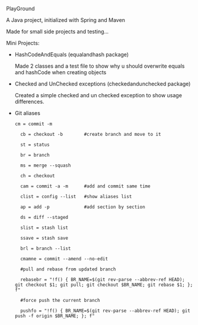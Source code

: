 PlayGround

A Java project, initialized with Spring and Maven

Made for small side projects and testing...

Mini Projects:

- HashCodeAndEquals (equalandhash package)

	Made 2 classes and a test file to show why u should overwrite equals and hashCode
	when creating objects

- Checked and UnChecked exceptions (checkedandunchecked package)

	Created a simple checked and un checked exception to show usage differences.
	
- Git aliases

      cm = commit -m
      
    	cb = checkout -b        #create branch and move to it
    	
    	st = status
    	
    	br = branch
    	
    	ms = merge --squash
    	
    	ch = checkout
    	
    	cam = commit -a -m      #add and commit same time
    	
    	clist = config --list   #show aliases list
    	
    	ap = add -p             #add section by section
    	
    	ds = diff --staged
    	
    	slist = stash list
    	
    	ssave = stash save
    	
    	brl = branch --list
    	
    	cmamne = commit --amend --no-edit
    	
    	#pull and rebase from updated branch
    	
    	rebasebr = "!f() { BR_NAME=$(git rev-parse --abbrev-ref HEAD); git checkout $1; git pull; git checkout $BR_NAME; git rebase $1; }; f"
    	
    	#force push the current branch
    	
    	pushfo = "!f() { BR_NAME=$(git rev-parse --abbrev-ref HEAD); git push -f origin $BR_NAME; }; f"
    	